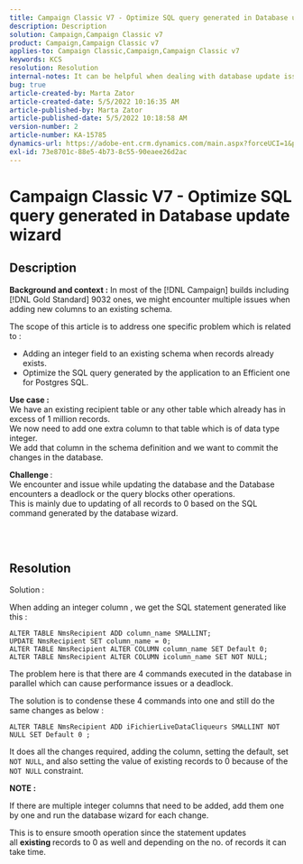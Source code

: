 ```yaml
---
title: Campaign Classic V7 - Optimize SQL query generated in Database update wizard
description: Description
solution: Campaign,Campaign Classic v7
product: Campaign,Campaign Classic v7
applies-to: Campaign Classic,Campaign,Campaign Classic v7
keywords: KCS
resolution: Resolution
internal-notes: It can be helpful when dealing with database update issues with big tables
bug: true
article-created-by: Marta Zator
article-created-date: 5/5/2022 10:16:35 AM
article-published-by: Marta Zator
article-published-date: 5/5/2022 10:18:58 AM
version-number: 2
article-number: KA-15785
dynamics-url: https://adobe-ent.crm.dynamics.com/main.aspx?forceUCI=1&pagetype=entityrecord&etn=knowledgearticle&id=e810bb6a-5ccc-ec11-a7b5-6045bd00dbbc
exl-id: 73e8701c-88e5-4b73-8c55-90eaee26d2ac
---
```

# Campaign Classic V7 - Optimize SQL query generated in Database update wizard

## Description


<b>Background and context :</b>
In most of the [!DNL Campaign] builds including [!DNL Gold Standard] 9032 ones, we might encounter multiple issues when adding new columns to an existing schema.

The scope of this article is to address one specific problem which is related to :

- Adding an integer field to an existing schema when records already exists.
- Optimize the SQL query generated by the application to an Efficient one for Postgres SQL.


<b>Use case :</b> 
<br>We have an existing recipient table or any other table which already has in excess of 1 million records.
<br>We now need to add one extra column to that table which is of data type integer.
<br>We add that column in the schema definition and we want to commit the changes in the database.

<b>Challenge </b>:
<br>We encounter and issue while updating the database and the Database encounters a deadlock or the query blocks other operations.
<br>This is mainly due to updating of all records to 0 based on the SQL command generated by the database wizard.


<br> <br>

## Resolution


Solution :

When adding an integer column , we get the SQL statement generated like this :

```
ALTER TABLE NmsRecipient ADD column_name SMALLINT;
UPDATE NmsRecipient SET column_name = 0;
ALTER TABLE NmsRecipient ALTER COLUMN column_name SET Default 0;
ALTER TABLE NmsRecipient ALTER COLUMN icolumn_name SET NOT NULL;
```

The problem here is that there are 4 commands executed in the database in parallel which can cause performance issues or a deadlock.

The solution is to condense these 4 commands into one and still do the same changes as below :

```
ALTER TABLE NmsRecipient ADD iFichierLiveDataCliqueurs SMALLINT NOT NULL SET Default 0 ;
```

It does all the changes required, adding the column, setting the default, set `NOT NULL`, and also setting the value of existing records to 0 because of the `NOT NULL` constraint.



<b>NOTE :</b>

If there are multiple integer columns that need to be added, add them one by one and run the database wizard for each change.

This is to ensure smooth operation since the statement updates all <b>existing </b>records to 0 as well and depending on the no. of records it can take time.
